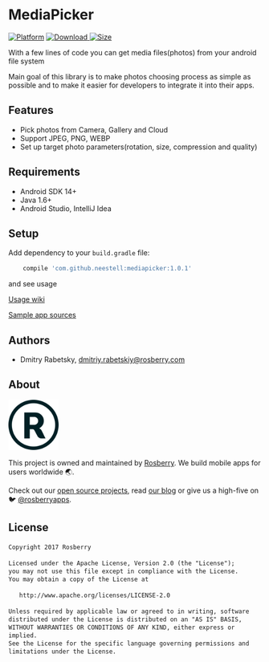 # MediaPicker

[![Platform](https://img.shields.io/badge/platform-android-lightgrey.svg)](https://www.android.com/)
[![Download](https://api.bintray.com/packages/neestell/maven/MediaPicker/images/download.svg) ](https://bintray.com/neestell/maven/MediaPicker/_latestVersion)
[![Size][size-img]][size-url]


With a few lines of code you can get media files(photos) from your android file system

Main goal of this library is to make photos choosing process as simple as possible and to make it
easier for developers to integrate it into their apps. 

## Features 

- Pick photos from Camera, Gallery and Cloud
- Support JPEG, PNG, WEBP
- Set up target photo parameters(rotation, size, compression and quality)

## Requirements
- Android SDK 14+
- Java 1.6+ 
- Android Studio, IntelliJ Idea

## Setup

Add dependency to your `build.gradle` file:

```groovy
    compile 'com.github.neestell:mediapicker:1.0.1'
```
and see usage

[Usage wiki](https://github.com/rosberry/media-picker-android/wiki/Usage)

[Sample app sources](https://github.com/rosberry/media-picker-android/tree/master/sample)


## Authors

* Dmitry Rabetsky, dmitriy.rabetskiy@rosberry.com

## About

<img src="https://github.com/rosberry/Foundation/blob/master/Assets/full_logo.png?raw=true" height="100" />

This project is owned and maintained by [Rosberry](http://rosberry.com). We build mobile apps for users worldwide 🌏.

Check out our [open source projects](https://github.com/rosberry), read [our blog](https://medium.com/@Rosberry) or give us a high-five on 🐦 [@rosberryapps](http://twitter.com/RosberryApps).

## License

    Copyright 2017 Rosberry

    Licensed under the Apache License, Version 2.0 (the "License");
    you may not use this file except in compliance with the License.
    You may obtain a copy of the License at

       http://www.apache.org/licenses/LICENSE-2.0

    Unless required by applicable law or agreed to in writing, software
    distributed under the License is distributed on an "AS IS" BASIS,
    WITHOUT WARRANTIES OR CONDITIONS OF ANY KIND, either express or implied.
    See the License for the specific language governing permissions and
    limitations under the License.

[size-url]: http://www.methodscount.com/?lib=com.github.rosberry%3Amediapicker%3A1.0.1
[size-img]: https://img.shields.io/badge/Methods%20and%20size-158%20%7C%2033%20KB-e91e63.svg?style=flat-square
